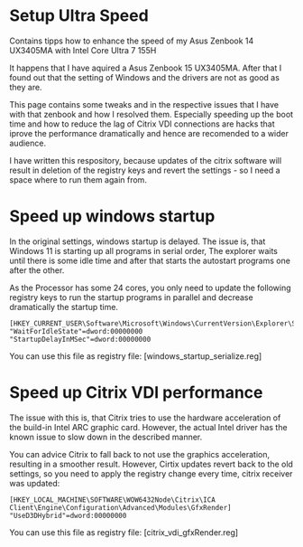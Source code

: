 # Setup Ultra Speed
Contains tipps how to enhance the speed of my Asus Zenbook 14 UX3405MA with Intel Core Ultra 7 155H

It happens that I have aquired a Asus Zenbook 15 UX3405MA. After that I found out that the setting of Windows and the drivers are not as good as they are.

This page contains some tweaks and in the respective issues that I have with that zenbook and how I resolved them.
Especially speeding up the boot time and how to reduce the lag of Citrix VDI connections are hacks that iprove the performance dramatically and hence are recomended to a wider audience.

I have written this respository, because updates of the citrix software will result in deletion of the registry keys and revert the settings - so I need a space where to run them again from.

# Speed up windows startup 
In the original settings, windows startup is delayed.
The issue is, that Windows 11 is starting up all programs in serial order, The explorer waits until there is some idle time and after that starts the autostart programs one after the other.

As the Processor has some 24 cores, you only need to update the following registry keys to run the startup programs in parallel and decrease dramatically the startup time.
```
[HKEY_CURRENT_USER\Software\Microsoft\Windows\CurrentVersion\Explorer\Serialize]
"WaitForIdleState"=dword:00000000
"StartupDelayInMSec"=dword:00000000
```

You can use this file as registry file: [windows_startup_serialize.reg]

# Speed up Citrix VDI performance
The issue with this is, that Citrix tries to use the hardware acceleration of the build-in Intel ARC graphic card. However, the actual Intel driver has the known issue to slow down in the described manner.

You can advice Citrix to fall back to not use the graphics acceleration, resulting in a smoother result. However, Cirtix updates revert back to the old settings, so you need to apply the registry change every time, citrix receiver was updated:
```
[HKEY_LOCAL_MACHINE\SOFTWARE\WOW6432Node\Citrix\ICA Client\Engine\Configuration\Advanced\Modules\GfxRender]
"UseD3DHybrid"=dword:00000000
```

You can use this file as registry file: [citrix_vdi_gfxRender.reg]
